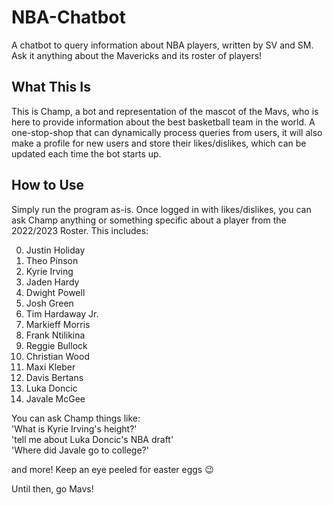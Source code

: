 # NBA-Chatbot
A chatbot to query information about NBA players, written by SV and SM. Ask it anything about the Mavericks and its roster of players!

## What This Is
This is Champ, a bot and representation of the mascot of the Mavs, who is here to provide information about the best basketball team in the world. A one-stop-shop that can dynamically process queries from users, it will also make a profile for new users and store their likes/dislikes, which can be updated each time the bot starts up. 

## How to Use
Simply run the program as-is. Once logged in with likes/dislikes, you can ask Champ anything or something specific about a player from the 2022/2023 Roster. This includes:
	
0. Justin Holiday	
1. Theo Pinson	
2. Kyrie Irving	
3. Jaden Hardy	
7. Dwight Powell	
8. Josh Green	
11. Tim Hardaway Jr.	
13. Markieff Morris	
21. Frank Ntilikina	
25. Reggie Bullock	
35. Christian Wood	
42. Maxi Kleber	
44. Davis Bertans	
77. Luka Doncic	
00. Javale McGee

You can ask Champ things like: 	
 'What is Kyrie Irving's height?' 	
 'tell me about Luka Doncic's NBA draft' 	
 'Where did Javale go to college?'

and more! Keep an eye peeled for easter eggs 😉

Until then, go Mavs!

